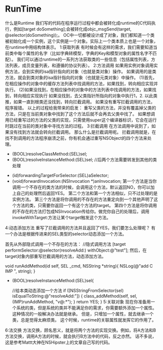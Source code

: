 # RunTime
什么是Runtime
我们写的代码在程序运行过程中都会被转化成runtime的C代码执行，例如[target doSomething];会被转化成objc_msgSend(target, @selector(doSomething));。
OC中一切都被设计成了对象，我们都知道一个类被初始化成一个实例，这个实例是一个对象。实际上一个类本质上也是一个对象，在runtime中用结构体表示。
1:获取列表
有时候会有这样的需求，我们需要知道当前类中每个属性的名字（比如字典转模型，字典的Key和模型对象的属性名字不匹配）。
我们可以通过runtime的一系列方法获取类的一些信息（包括属性列表，方法列表，成员变量列表，和遵循的协议列表）。
2:方法调用
如果用实例对象调用实例方法，会到实例的isa指针指向的对象（也就是类对象）操作。
如果调用的是类方法，就会到类对象的isa指针指向的对象（也就是元类对象）中操作。
(1)首先，在相应操作的对象中的缓存方法列表中找调用的方法，如果找到，转向相应实现并执行。
(2)如果没找到，在相应操作的对象中的方法列表中找调用的方法，如果找到，转向相应实现执行
如果没找到，去父类指针所指向的对象中执行1，2.
以此类推，如果一直到根类还没找到，转向拦截调用。
如果没有重写拦截调用的方法，程序报错。
以上的过程给我带来的启发：
重写父类的方法，并没有覆盖掉父类的方法，只是在当前类对象中找到了这个方法后就不会再去父类中找了。
如果想调用已经重写过的方法的父类的实现，只需使用super这个编译器标识，它会在运行时跳过在当前的类对象中寻找方法的过程。
3:拦截调用
在方法调用中说到了，如果没有找到方法就会转向拦截调用。
那么什么是拦截调用呢。
拦截调用就是，在找不到调用的方法程序崩溃之前，你有机会通过重写NSObject的四个方法来处理。

+ (BOOL)resolveClassMethod:(SEL)sel;
+ (BOOL)resolveInstanceMethod:(SEL)sel;
//后两个方法需要转发到其他的类处理
- (id)forwardingTargetForSelector:(SEL)aSelector;
- (void)forwardInvocation:(NSInvocation *)anInvocation;
第一个方法是当你调用一个不存在的类方法的时候，会调用这个方法，默认返回NO，你可以加上自己的处理然后返回YES。
第二个方法和第一个方法相似，只不过处理的是实例方法。
第三个方法是将你调用的不存在的方法重定向到一个其他声明了这个方法的类，只需要你返回一个有这个方法的target。
第四个方法是将你调用的不存在的方法打包成NSInvocation传给你。做完你自己的处理后，调用invokeWithTarget:方法让某个target触发这个方法。

4:动态添加方法
重写了拦截调用的方法并且返回了YES，我们要怎么处理呢？
有一个办法是根据传进来的SEL类型的selector动态添加一个方法。

首先从外部隐式调用一个不存在的方法：
//隐式调用方法
[target performSelector:@selector(resolveAdd:) withObject:@"test"];
然后，在target对象内部重写拦截调用的方法，动态添加方法。

void runAddMethod(id self, SEL _cmd, NSString *string){
    NSLog(@"add C IMP ", string);
}
+ (BOOL)resolveInstanceMethod:(SEL)sel{

    //给本类动态添加一个方法
    if ([NSStringFromSelector(sel) isEqualToString:@"resolveAdd:"]) {
        class_addMethod(self, sel, (IMP)runAddMethod, "v@:*");
    }
    return YES;
}
5:关联对象
现在你准备用一个系统的类，但是系统的类并不能满足你的需求，你需要额外添加一个属性。
这种情况的一般解决办法就是继承。
但是，只增加一个属性，就去继承一个类，总是觉得太麻烦类。
这个时候，runtime的关联属性就发挥它的作用了。

6:法交换
方法交换，顾名思义，就是将两个方法的实现交换。例如，将A方法和B方法交换，调用A方法的时候，就会执行B方法中的代码，反之亦然。
话不多说，这是参考Mattt大神在NSHipster上的文章自己写的代码。

